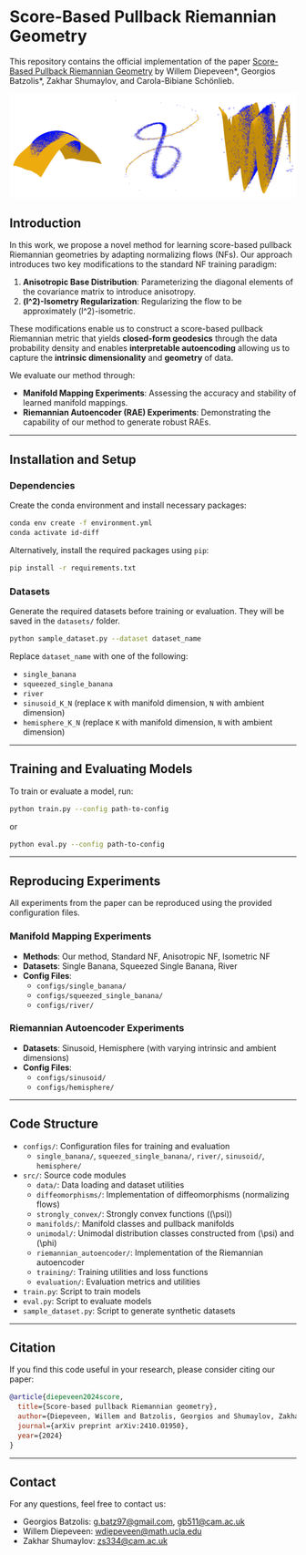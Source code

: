 # Score-Based Pullback Riemannian Geometry

This repository contains the official implementation of the paper [Score-Based Pullback Riemannian Geometry](https://arxiv.org/abs/2410.01950) by Willem Diepeveen*, Georgios Batzolis*, Zakhar Shumaylov, and Carola-Bibiane Schönlieb.

![Approximate Data Manifolds Learned by the RAE](./rae.png)

## Introduction

In this work, we propose a novel method for learning score-based pullback Riemannian geometries by adapting normalizing flows (NFs). Our approach introduces two key modifications to the standard NF training paradigm:

1. **Anisotropic Base Distribution**: Parameterizing the diagonal elements of the covariance matrix to introduce anisotropy.
2. **\(l^2\)-Isometry Regularization**: Regularizing the flow to be approximately \(l^2\)-isometric.

These modifications enable us to construct a score-based pullback Riemannian metric that yields **closed-form geodesics** through the data probability density and enables **interpretable autoencoding** allowing us to capture the **intrinsic dimensionality** and **geometry** of data. 

We evaluate our method through:

- **Manifold Mapping Experiments**: Assessing the accuracy and stability of learned manifold mappings.
- **Riemannian Autoencoder (RAE) Experiments**: Demonstrating the capability of our method to generate robust RAEs.

---

## Installation and Setup

### Dependencies

Create the conda environment and install necessary packages:

```bash
conda env create -f environment.yml
conda activate id-diff
```

Alternatively, install the required packages using `pip`:

```bash
pip install -r requirements.txt
```

### Datasets

Generate the required datasets before training or evaluation. They will be saved in the `datasets/` folder.

```bash
python sample_dataset.py --dataset dataset_name
```

Replace `dataset_name` with one of the following:

- `single_banana`
- `squeezed_single_banana`
- `river`
- `sinusoid_K_N` (replace `K` with manifold dimension, `N` with ambient dimension)
- `hemisphere_K_N` (replace `K` with manifold dimension, `N` with ambient dimension)

---

## Training and Evaluating Models

To train or evaluate a model, run:

```bash
python train.py --config path-to-config
```

or

```bash
python eval.py --config path-to-config
```

---

## Reproducing Experiments

All experiments from the paper can be reproduced using the provided configuration files.

### Manifold Mapping Experiments

- **Methods**: Our method, Standard NF, Anisotropic NF, Isometric NF
- **Datasets**: Single Banana, Squeezed Single Banana, River
- **Config Files**:
  - `configs/single_banana/`
  - `configs/squeezed_single_banana/`
  - `configs/river/`

### Riemannian Autoencoder Experiments

- **Datasets**: Sinusoid, Hemisphere (with varying intrinsic and ambient dimensions)
- **Config Files**:
  - `configs/sinusoid/`
  - `configs/hemisphere/`

---

## Code Structure

- `configs/`: Configuration files for training and evaluation
  - `single_banana/`, `squeezed_single_banana/`, `river/`, `sinusoid/`, `hemisphere/`
- `src/`: Source code modules
  - `data/`: Data loading and dataset utilities
  - `diffeomorphisms/`: Implementation of diffeomorphisms (normalizing flows)
  - `strongly_convex/`: Strongly convex functions (\(\psi\))
  - `manifolds/`: Manifold classes and pullback manifolds
  - `unimodal/`: Unimodal distribution classes constructed from \(\psi\) and \(\phi\)
  - `riemannian_autoencoder/`: Implementation of the Riemannian autoencoder
  - `training/`: Training utilities and loss functions
  - `evaluation/`: Evaluation metrics and utilities
- `train.py`: Script to train models
- `eval.py`: Script to evaluate models
- `sample_dataset.py`: Script to generate synthetic datasets

---

## Citation

If you find this code useful in your research, please consider citing our paper:

```bibtex
@article{diepeveen2024score,
  title={Score-based pullback Riemannian geometry},
  author={Diepeveen, Willem and Batzolis, Georgios and Shumaylov, Zakhar and Sch{\"o}nlieb, Carola-Bibiane},
  journal={arXiv preprint arXiv:2410.01950},
  year={2024}
}
```

---

## Contact

For any questions, feel free to contact us:

- Georgios Batzolis: [g.batz97@gmail.com](mailto:g.batz97@gmail.com), [gb511@cam.ac.uk](mailto:gb511@cam.ac.uk)
- Willem Diepeveen: [wdiepeveen@math.ucla.edu](mailto:wdiepeveen@math.ucla.edu)
- Zakhar Shumaylov: [zs334@cam.ac.uk](mailto:zs334@cam.ac.uk)
